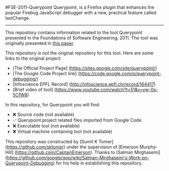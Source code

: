 #FSE-2011-Querypoint
Querypoint, is a Firefox plugin that enhances the popular Firebug JavaScript debugger with a new, practical feature called lastChange.

***

This repository contains information related to the tool Querypoint presented in the Foundations of Software Engineering, 2011. The tool was originally presented in [this paper](http://dl.acm.org/citation.cfm?doid=2025113.2025184).

This repository _is not_ the original repository for this tool. Here are some links to the original project:

- [The Official Project Page] (https://sites.google.com/site/querypoint/)
- [The Google Code Project link] (https://code.google.com/p/querypoint-debugging/)
- [Infoscience EPFL Record] (http://infoscience.epfl.ch/record/164417)
- [Brief video of tool] (https://www.youtube.com/watch?t=51&v=yw-0s-5CfW8)

In this repository, for Querypoint you will find:

- :x: Source code (not available)
- :white_check_mark: Querypoint project related files imported from Google Code
- :x: Executable tool (not available)
- :x: Virtual machine containing tool (not available)

This repository was constructed by [Sumit K Tomer] (https://github.com/sktomer) under the supervision of [Emerson Murphy-Hill] (https://github.com/CaptainEmerson). Thanks to [Salman Mirghasemi] (https://github.com/google/qpp/wiki/Salman-Mirghasemi's-Work-on-Querypoint-Debugging) for his help in establishing this repository. 
